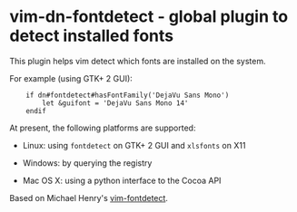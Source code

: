 vim-dn-fontdetect - global plugin to detect installed fonts
===========================================================

This plugin helps vim detect which fonts are installed on the system.

For example (using GTK+ 2 GUI):
```vim
    if dn#fontdetect#hasFontFamily('DejaVu Sans Mono')
        let &guifont = 'DejaVu Sans Mono 14'
    endif
```

At present, the following platforms are supported:

* Linux: using `fontdetect` on GTK+ 2 GUI and `xlsfonts` on X11

* Windows: by querying the registry

* Mac OS X: using a python interface to the Cocoa API

Based on Michael Henry's [vim-fontdetect](https://github.com/drmikehenry/vim-fontdetect).
